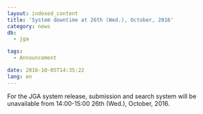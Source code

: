 ```yaml
---
layout: indexed_content
title: 'System downtime at 26th (Wed.), October, 2016'
category: news
db:
  - jga

tags:
  - Announcement

date: 2016-10-05T14:35:22
lang: en
---
```


<p>For the JGA system release, submission and search system will be unavailable from 14:00-15:00 26th (Wed.), October, 2016.</p>
